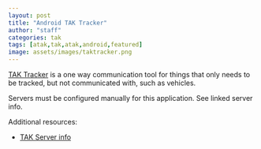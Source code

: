 ```yaml
---
layout: post
title: "Android TAK Tracker"
author: "staff"
categories: tak
tags: [atak,tak,atak,android,featured]
image: assets/images/taktracker.png
---
```


[TAK Tracker](https://play.google.com/store/apps/details?id=gov.tak.taktracker&hl=en&gl=US) is a one way communication tool for things that only needs to be tracked, but not communicated with, such as vehicles. 

Servers must be configured manually for this application. See linked server info.

Additional resources:
* [TAK Server info](servers)
